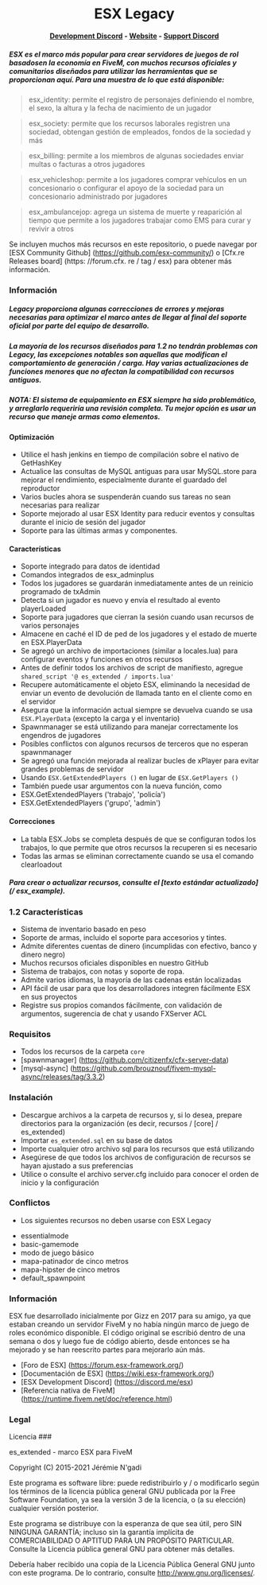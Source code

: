 <h1 align='center'>ESX Legacy</a></h1><p align='center'><b><a href='https://discord.gg/cNx6HF9P5J'>Development Discord</a> - <a href='https://esx-framework.org/esx'>Website</a> - <a href='https://discord.gg/J6VqFPwvVp'>Support Discord</a></b></h5>


##### ESX es el marco más popular para crear servidores de juegos de rol basados ​​en la economía en FiveM, con muchos recursos oficiales y comunitarios diseñados para utilizar las herramientas que se proporcionan aquí. Para una muestra de lo que está disponible:
> esx_identity: permite el registro de personajes definiendo el nombre, el sexo, la altura y la fecha de nacimiento de un jugador

> esx_society: permite que los recursos laborales registren una sociedad, obtengan gestión de empleados, fondos de la sociedad y más

> esx_billing: permite a los miembros de algunas sociedades enviar multas o facturas a otros jugadores

> esx_vehicleshop: permite a los jugadores comprar vehículos en un concesionario o configurar el apoyo de la sociedad para un concesionario administrado por jugadores

> esx_ambulancejop: agrega un sistema de muerte y reaparición al tiempo que permite a los jugadores trabajar como EMS para curar y revivir a otros

Se incluyen muchos más recursos en este repositorio, o puede navegar por [ESX Community Github] (https://github.com/esx-community/) o [Cfx.re Releases board] (https: //forum.cfx. re / tag / esx) para obtener más información.

### Información
##### Legacy proporciona algunas correcciones de errores y mejoras necesarias para optimizar el marco antes de llegar al final del soporte oficial por parte del equipo de desarrollo.
##### La mayoría de los recursos diseñados para 1.2 no tendrán problemas con Legacy, las excepciones notables son aquellas que modifican el comportamiento de generación / carga. Hay varias actualizaciones de funciones menores que no afectan la compatibilidad con recursos antiguos.
##### NOTA: El sistema de equipamiento en ESX siempre ha sido problemático, y arreglarlo requeriría una revisión completa. Tu mejor opción es usar un recurso que maneje armas como elementos.

#### Optimización
- Utilice el hash jenkins en tiempo de compilación sobre el nativo de GetHashKey
- Actualice las consultas de MySQL antiguas para usar MySQL.store para mejorar el rendimiento, especialmente durante el guardado del reproductor
- Varios bucles ahora se suspenderán cuando sus tareas no sean necesarias para realizar
- Soporte mejorado al usar ESX Identity para reducir eventos y consultas durante el inicio de sesión del jugador
- Soporte para las últimas armas y componentes.

#### Características
- Soporte integrado para datos de identidad
- Comandos integrados de esx_adminplus
- Todos los jugadores se guardarán inmediatamente antes de un reinicio programado de txAdmin
- Detecta si un jugador es nuevo y envía el resultado al evento playerLoaded
- Soporte para jugadores que cierran la sesión cuando usan recursos de varios personajes
- Almacene en caché el ID de ped de los jugadores y el estado de muerte en ESX.PlayerData
- Se agregó un archivo de importaciones (similar a locales.lua) para configurar eventos y funciones en otros recursos
- Antes de definir todos los archivos de script de manifiesto, agregue `shared_script '@ es_extended / imports.lua'`
- Recupere automáticamente el objeto ESX, eliminando la necesidad de enviar un evento de devolución de llamada tanto en el cliente como en el servidor
- Asegura que la información actual siempre se devuelva cuando se usa `ESX.PlayerData` (excepto la carga y el inventario)
- Spawnmanager se está utilizando para manejar correctamente los engendros de jugadores
- Posibles conflictos con algunos recursos de terceros que no esperan spawnmanager
- Se agregó una función mejorada al realizar bucles de xPlayer para evitar grandes problemas de servidor
- Usando `ESX.GetExtendedPlayers ()` en lugar de `ESX.GetPlayers ()`
- También puede usar argumentos con la nueva función, como
- ESX.GetExtendedPlayers ('trabajo', 'policía')
- ESX.GetExtendedPlayers ('grupo', 'admin')

#### Correcciones
- La tabla ESX.Jobs se completa después de que se configuran todos los trabajos, lo que permite que otros recursos la recuperen si es necesario
- Todas las armas se eliminan correctamente cuando se usa el comando clearloadout
##### Para crear o actualizar recursos, consulte el [texto estándar actualizado] (/ esx_example).

### 1.2 Características
- Sistema de inventario basado en peso
- Soporte de armas, incluido el soporte para accesorios y tintes.
- Admite diferentes cuentas de dinero (incumplidas con efectivo, banco y dinero negro)
- Muchos recursos oficiales disponibles en nuestro GitHub
- Sistema de trabajos, con notas y soporte de ropa.
- Admite varios idiomas, la mayoría de las cadenas están localizadas
- API fácil de usar para que los desarrolladores integren fácilmente ESX en sus proyectos
- Registre sus propios comandos fácilmente, con validación de argumentos, sugerencia de chat y usando FXServer ACL

### Requisitos
- Todos los recursos de la carpeta `core`
- [spawnmanager] (https://github.com/citizenfx/cfx-server-data)
- [mysql-async] (https://github.com/brouznouf/fivem-mysql-async/releases/tag/3.3.2)


### Instalación
- Descargue archivos a la carpeta de recursos y, si lo desea, prepare directorios para la organización (es decir, recursos / [core] / es_extended)
- Importar `es_extended.sql` en su base de datos
- Importe cualquier otro archivo sql para los recursos que está utilizando
- Asegúrese de que todos los archivos de configuración de recursos se hayan ajustado a sus preferencias
- Utilice o consulte el archivo server.cfg incluido para conocer el orden de inicio y la configuración

### Conflictos
* Los siguientes recursos no deben usarse con ESX Legacy
- essentialmode
- basic-gamemode
- modo de juego básico
- mapa-patinador de cinco metros
- mapa-hipster de cinco metros
- default_spawnpoint

### Información
ESX fue desarrollado inicialmente por Gizz en 2017 para su amigo, ya que estaban creando un servidor FiveM y no había ningún marco de juego de roles económico disponible. El código original se escribió dentro de una semana o dos y luego fue de código abierto, desde entonces se ha mejorado y se han reescrito partes para mejorarlo aún más.
- [Foro de ESX] (https://forum.esx-framework.org/)
- [Documentación de ESX] (https://wiki.esx-framework.org/)
- [ESX Development Discord] (https://discord.me/esx)
- [Referencia nativa de FiveM] (https://runtime.fivem.net/doc/reference.html)


### Legal

Licencia ###

es_extended - marco ESX para FiveM

Copyright (C) 2015-2021 Jérémie N'gadi

Este programa es software libre: puede redistribuirlo y / o modificarlo según los términos de la licencia pública general GNU publicada por la Free Software Foundation, ya sea la versión 3 de la licencia, o (a su elección) cualquier versión posterior.

Este programa se distribuye con la esperanza de que sea útil, pero SIN NINGUNA GARANTÍA; incluso sin la garantía implícita de COMERCIABILIDAD O APTITUD PARA UN PROPÓSITO PARTICULAR. Consulte la Licencia pública general GNU para obtener más detalles.

Debería haber recibido una copia de la Licencia Pública General GNU junto con este programa. De lo contrario, consulte http://www.gnu.org/licenses/.
